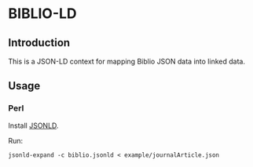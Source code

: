 # BIBLIO-LD

## Introduction

This is a JSON-LD context for mapping Biblio JSON data into linked data.

## Usage

### Perl

Install [JSONLD](https://metacpan.org/pod/JSONLD). 

Run:

```(bash)
jsonld-expand -c biblio.jsonld < example/journalArticle.json
```
